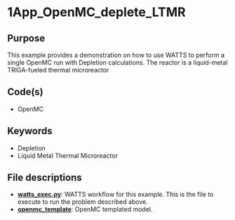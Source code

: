 # 1App_OpenMC_deplete_LTMR

## Purpose

This example provides a demonstration on how to use WATTS to perform a single OpenMC run with Depletion calculations. The reactor is a liquid-metal TRIGA-fueled thermal microreactor

## Code(s)
 
- OpenMC

## Keywords
 
- Depletion
- Liquid Metal Thermal Microreactor

## File descriptions

- [__watts_exec.py__](watts_exec.py): WATTS workflow for this example. This is the file to execute to run the problem described above.
- [__openmc_template__](openmc_template.py): OpenMC templated model.